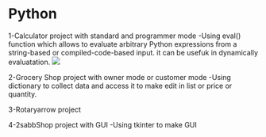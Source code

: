 # Python
1-Calculator project with standard and programmer mode
   -Using eval() function which allows to evaluate arbitrary Python expressions from a string-based or compiled-code-based input. it can be usefuk in dynamically            evaluatation.
   ![](https://github.com/Python/Caluculator.gif)
   
2-Grocery Shop project with owner mode or customer mode
   -Using dictionary to collect data and access it to make edit in list or price or quantity.
   
 
3-Rotaryarrow project

4-2sabbShop project with GUI
   -Using tkinter to make GUI 
